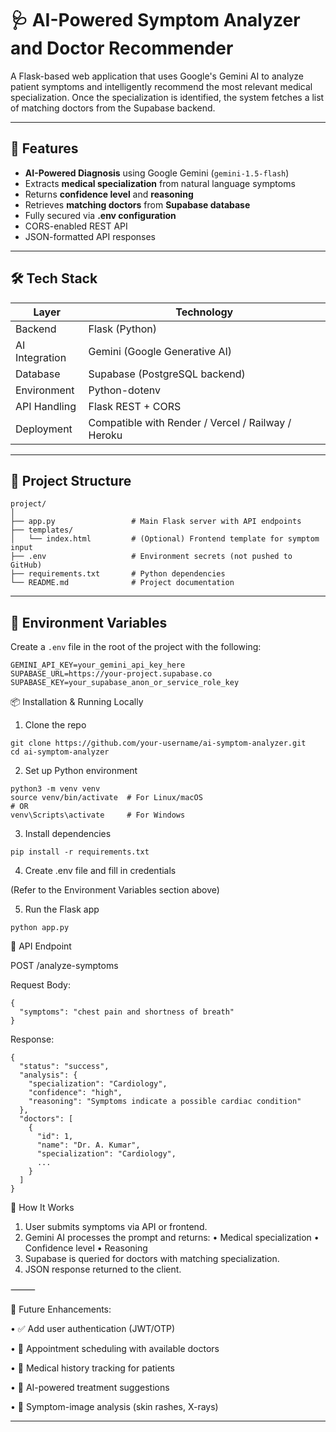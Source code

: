 # 🩺 AI-Powered Symptom Analyzer and Doctor Recommender

A Flask-based web application that uses Google's Gemini AI to analyze patient symptoms and intelligently recommend the most relevant medical specialization. Once the specialization is identified, the system fetches a list of matching doctors from the Supabase backend.

---

## 🚀 Features

-  **AI-Powered Diagnosis** using Google Gemini (`gemini-1.5-flash`)
-  Extracts **medical specialization** from natural language symptoms
-  Returns **confidence level** and **reasoning**
-  Retrieves **matching doctors** from **Supabase database**
-  Fully secured via **.env configuration**
-  CORS-enabled REST API
-  JSON-formatted API responses

---

## 🛠 Tech Stack

| Layer          | Technology        |
|----------------|-------------------|
| Backend        | Flask (Python)     |
| AI Integration | Gemini (Google Generative AI) |
| Database       | Supabase (PostgreSQL backend) |
| Environment    | Python-dotenv      |
| API Handling   | Flask REST + CORS  |
| Deployment     | Compatible with Render / Vercel / Railway / Heroku |

---

## 📂 Project Structure

```
project/
│
├── app.py                 # Main Flask server with API endpoints
├── templates/
│   └── index.html         # (Optional) Frontend template for symptom input
├── .env                   # Environment secrets (not pushed to GitHub)
├── requirements.txt       # Python dependencies
└── README.md              # Project documentation
```
---

## 🔐 Environment Variables

Create a `.env` file in the root of the project with the following:

```
GEMINI_API_KEY=your_gemini_api_key_here
SUPABASE_URL=https://your-project.supabase.co
SUPABASE_KEY=your_supabase_anon_or_service_role_key
```

📦 Installation & Running Locally

1. Clone the repo
```
git clone https://github.com/your-username/ai-symptom-analyzer.git
cd ai-symptom-analyzer
```
2. Set up Python environment
```
python3 -m venv venv
source venv/bin/activate  # For Linux/macOS
# OR
venv\Scripts\activate     # For Windows
```
3. Install dependencies
```
pip install -r requirements.txt
```
4. Create .env file and fill in credentials
 
(Refer to the Environment Variables section above)

5. Run the Flask app
```
python app.py
```

🧪 API Endpoint

POST /analyze-symptoms

Request Body:
```
{
  "symptoms": "chest pain and shortness of breath"
}
```

Response: 
```
{
  "status": "success",
  "analysis": {
    "specialization": "Cardiology",
    "confidence": "high",
    "reasoning": "Symptoms indicate a possible cardiac condition"
  },
  "doctors": [
    {
      "id": 1,
      "name": "Dr. A. Kumar",
      "specialization": "Cardiology",
      ...
    }
  ]
}
```

🧠 How It Works

1. User submits symptoms via API or frontend.
2. Gemini AI processes the prompt and returns:
      •	Medical specialization
      •	Confidence level
      •	Reasoning
3. Supabase is queried for doctors with matching specialization.
4. JSON response returned to the client.

⸻

📌 Future Enhancements:

• ✅ Add user authentication (JWT/OTP)

• 📅 Appointment scheduling with available doctors

• 📃 Medical history tracking for patients

• 🤖 AI-powered treatment suggestions

• 🩻 Symptom-image analysis (skin rashes, X-rays)

 ____

 
